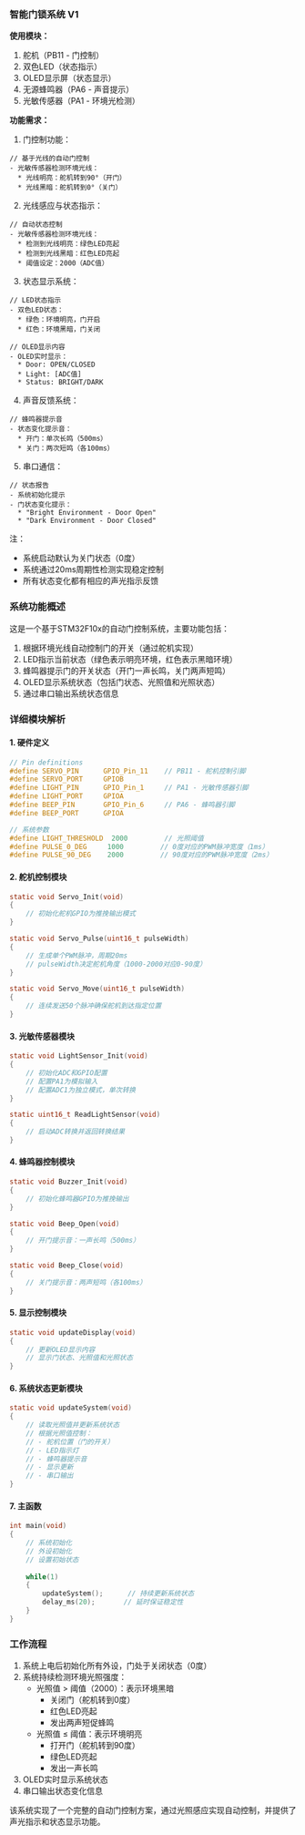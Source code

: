 ### 智能门锁系统 V1

**使用模块：**
1. 舵机（PB11 - 门控制）
2. 双色LED（状态指示）
3. OLED显示屏（状态显示）
4. 无源蜂鸣器（PA6 - 声音提示）
5. 光敏传感器（PA1 - 环境光检测）

**功能需求：**

1. 门控制功能：
```
// 基于光线的自动门控制
- 光敏传感器检测环境光线：
  * 光线明亮：舵机转到90°（开门）
  * 光线黑暗：舵机转到0°（关门）
```

2. 光线感应与状态指示：
```
// 自动状态控制
- 光敏传感器检测环境光线：
  * 检测到光线明亮：绿色LED亮起
  * 检测到光线黑暗：红色LED亮起
  * 阈值设定：2000（ADC值）
```

3. 状态显示系统：
```
// LED状态指示
- 双色LED状态：
  * 绿色：环境明亮，门开启
  * 红色：环境黑暗，门关闭

// OLED显示内容
- OLED实时显示：
  * Door: OPEN/CLOSED
  * Light: [ADC值]
  * Status: BRIGHT/DARK
```

4. 声音反馈系统：
```
// 蜂鸣器提示音
- 状态变化提示音：
  * 开门：单次长鸣（500ms）
  * 关门：两次短鸣（各100ms）
```

5. 串口通信：
```
// 状态报告
- 系统初始化提示
- 门状态变化提示：
  * "Bright Environment - Door Open"
  * "Dark Environment - Door Closed"
```

注：
- 系统启动默认为关门状态（0度）
- 系统通过20ms周期性检测实现稳定控制
- 所有状态变化都有相应的声光指示反馈

  
### 系统功能概述
这是一个基于STM32F10x的自动门控制系统，主要功能包括：
1. 根据环境光线自动控制门的开关（通过舵机实现）
2. LED指示当前状态（绿色表示明亮环境，红色表示黑暗环境）
3. 蜂鸣器提示门的开关状态（开门一声长鸣，关门两声短鸣）
4. OLED显示系统状态（包括门状态、光照值和光照状态）
5. 通过串口输出系统状态信息

### 详细模块解析

#### 1. 硬件定义
```c
// Pin definitions
#define SERVO_PIN      GPIO_Pin_11    // PB11 - 舵机控制引脚
#define SERVO_PORT     GPIOB
#define LIGHT_PIN      GPIO_Pin_1     // PA1 - 光敏传感器引脚
#define LIGHT_PORT     GPIOA
#define BEEP_PIN       GPIO_Pin_6     // PA6 - 蜂鸣器引脚
#define BEEP_PORT      GPIOA

// 系统参数
#define LIGHT_THRESHOLD  2000         // 光照阈值
#define PULSE_0_DEG     1000         // 0度对应的PWM脉冲宽度（1ms）
#define PULSE_90_DEG    2000         // 90度对应的PWM脉冲宽度（2ms）
```

#### 2. 舵机控制模块
```c
static void Servo_Init(void)
{
    // 初始化舵机GPIO为推挽输出模式
}

static void Servo_Pulse(uint16_t pulseWidth)
{
    // 生成单个PWM脉冲，周期20ms
    // pulseWidth决定舵机角度（1000-2000对应0-90度）
}

static void Servo_Move(uint16_t pulseWidth)
{
    // 连续发送50个脉冲确保舵机到达指定位置
}
```

#### 3. 光敏传感器模块
```c
static void LightSensor_Init(void)
{
    // 初始化ADC和GPIO配置
    // 配置PA1为模拟输入
    // 配置ADC1为独立模式，单次转换
}

static uint16_t ReadLightSensor(void)
{
    // 启动ADC转换并返回转换结果
}
```

#### 4. 蜂鸣器控制模块
```c
static void Buzzer_Init(void)
{
    // 初始化蜂鸣器GPIO为推挽输出
}

static void Beep_Open(void)
{
    // 开门提示音：一声长鸣（500ms）
}

static void Beep_Close(void)
{
    // 关门提示音：两声短鸣（各100ms）
}
```

#### 5. 显示控制模块
```c
static void updateDisplay(void)
{
    // 更新OLED显示内容
    // 显示门状态、光照值和光照状态
}
```

#### 6. 系统状态更新模块
```c
static void updateSystem(void)
{
    // 读取光照值并更新系统状态
    // 根据光照值控制：
    // - 舵机位置（门的开关）
    // - LED指示灯
    // - 蜂鸣器提示音
    // - 显示更新
    // - 串口输出
}
```

#### 7. 主函数
```c
int main(void)
{
    // 系统初始化
    // 外设初始化
    // 设置初始状态
    
    while(1)
    {
        updateSystem();      // 持续更新系统状态
        delay_ms(20);       // 延时保证稳定性
    }
}
```

### 工作流程
1. 系统上电后初始化所有外设，门处于关闭状态（0度）
2. 系统持续检测环境光照强度：
   - 光照值 > 阈值（2000）：表示环境黑暗
     - 关闭门（舵机转到0度）
     - 红色LED亮起
     - 发出两声短促蜂鸣
   - 光照值 ≤ 阈值：表示环境明亮
     - 打开门（舵机转到90度）
     - 绿色LED亮起
     - 发出一声长鸣
3. OLED实时显示系统状态
4. 串口输出状态变化信息

该系统实现了一个完整的自动门控制方案，通过光照感应实现自动控制，并提供了声光指示和状态显示功能。
